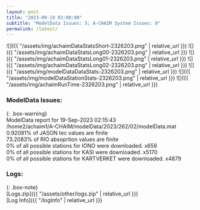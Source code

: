 ```yaml
---
layout: post
title: "2023-09-19 03:00:00"
subtitle: "ModelData Issues: 5; A-CHAIM System Issues: 0"
permalink: /latest/
---
```


![]({{ "/assets/img/achaimDataStatsShort-2326203.png" | relative_url }})
![]({{ "/assets/img/achaimDataStatsLong00-2326203.png" | relative_url }})
![]({{ "/assets/img/achaimDataStatsLong01-2326203.png" | relative_url }})
![]({{ "/assets/img/achaimDataStatsLong02-2326203.png" | relative_url }})
![]({{ "/assets/img/modelDataDataStats-2326203.png" | relative_url }})
![]({{ "/assets/img/modelDataStationStats-2326203.png" | relative_url }})
![]({{ "/assets/img/achaimRunTime-2326203.png" | relative_url }})


### ModelData Issues:  
  
{: .box-warning}  
 ModelData report for 19-Sep-2023 02:15:43   
 /home2/achaim1/A-CHAIM/modelData/2023/262/02/modelData.mat   
 0.92081% of JASON tec values are finite   
 73.2083% of RIO absoprtion values are finite   
 0% of all possible stations for IONO were downloaded. x658   
 0% of all possible stations for KASI were downloaded. x5170   
 0% of all possible stations for KARTVERKET were downloaded. x4879   
  


### Logs:  
  
{: .box-note}  
[Logs.zip]({{ "/assets/other/logs.zip" | relative_url }})  
[Log Info]({{ "/logInfo" | relative_url }})  
